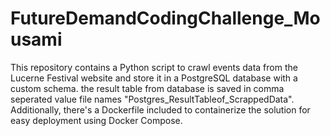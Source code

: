 # FutureDemandCodingChallenge_Mousami
This repository contains a Python script to crawl events data from the Lucerne Festival website and store it in a PostgreSQL database with a custom schema. the result table from database is saved in comma seperated value file names "Postgres_ResultTableof_ScrappedData". Additionally, there's a Dockerfile included to containerize the solution for easy deployment using Docker Compose.
